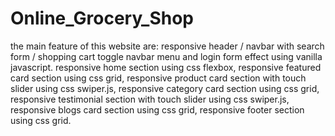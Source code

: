 # Online_Grocery_Shop
the main feature of this website are: 
responsive header / navbar with search form / shopping cart toggle navbar menu and login form effect using vanilla javascript. 
responsive home section using css flexbox, 
responsive featured card section using css grid,
responsive product card section with touch slider using css swiper.js,
responsive category card section using css grid,
responsive testimonial section with touch slider using css swiper.js,
responsive blogs card section using css grid,
responsive footer section using css grid.
